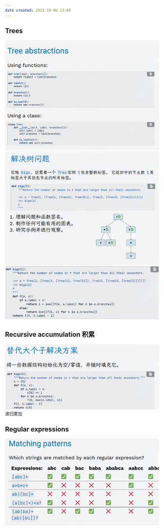 ```yaml
---
date created: 2022-10-06 13:49
---
```


## Trees
![](./attachments/Pasted%20image%2020221006134951.png)
![](./attachments/Pasted%20image%2020221006135059.png)
![](./attachments/Pasted%20image%2020221006135451.png)
## Recursive accumulation 积累
![](./attachments/Pasted%20image%2020221006135701.png)
递归累加
## Regular expressions
![](./attachments/Pasted%20image%2020221006135952.png)
